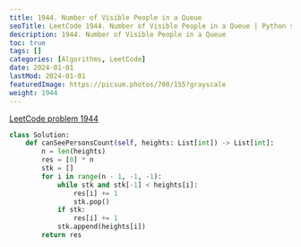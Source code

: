 ```yaml
---
title: 1944. Number of Visible People in a Queue
seoTitle: LeetCode 1944. Number of Visible People in a Queue | Python solution and explanation
description: 1944. Number of Visible People in a Queue
toc: true
tags: []
categories: [Algorithms, LeetCode]
date: 2024-01-01
lastMod: 2024-01-01
featuredImage: https://picsum.photos/700/155?grayscale
weight: 1944
---
```


[LeetCode problem 1944](https://leetcode.com/problems/number-of-visible-people-in-a-queue/)

```python
class Solution:
    def canSeePersonsCount(self, heights: List[int]) -> List[int]:
        n = len(heights)
        res = [0] * n
        stk = []
        for i in range(n - 1, -1, -1):
            while stk and stk[-1] < heights[i]:
                res[i] += 1
                stk.pop()
            if stk:
                res[i] += 1
            stk.append(heights[i])
        return res

```

